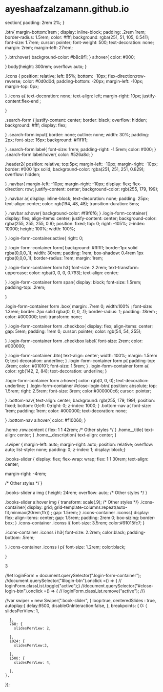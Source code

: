 # ayeshaafzalzamann.github.io

section{
padding: 2rem 2%;
}

.btn{
margin-bottom:1rem ;
display: inline-block;
padding: .2rem 1rem;
border-radius: 1.5rem;
color: #fff;
background:  rgba(251, 51, 105, 0.541);
font-size: 1.7rem;
cursor: pointer;
font-weight: 500;
text-decoration: none;
margin: 2rem;
margin-left: 27rem;

}
.btn:hover{
background-color: #b8c8f1;
}
a:hover{
color: #000;

}
body{height: 300rem;
    overflow: auto;
}


.icons  {
position: relative;
left: 85%;
bottom: -10px;
flex-direction:row-reverse;
color: #0d0d0d;
padding-bottom: -20px;
margin-left: -10px;
margin-top: 0px;

}
.icons a{
text-decoration: none;
text-align: left;
margin-right: 10px;
justify-content:flex-end ;

}

.search-form {
justify-content: center;
border: black;
overflow: hidden;
background: #fff;
display: flex;


}
.search-form input{
border: none;
outline: none;
width: 30%;
padding: 2px;
font-size: 16px;
background: #f1f1f1;

}
.search-form label{
font-size: 1rem;
padding-right: -1.5rem;
color: #000;
}
.search-form label:hover{
color: #526a8d;
}



.header2{
position: relative;
top:5px;
margin-left: -10px;
margin-right: -10px;
border: #000 1px solid;
background-color: rgba(251, 251, 251, 0.829);
overflow: hidden;


}
.navbar{
margin-left: -10px;
margin-right: -10px;
display: flex;
flex-direction: row;
justify-content: center;
background-color: rgb(255, 179, 199);

}
.navbar a{
display: inline-block;
text-decoration: none;
padding: 25px;
text-align: center;
color: rgb(194, 48, 48);
transition-duration: 5ms;



}
.navbar a:hover{
background-color: #f8f6f6;
}
.login-form-container{
display: flex;
align-items: center;
justify-content: center;
background-color: rgba(255, 255, 255, 0.9);
position: fixed;
top: 0; right: -105%;
z-index: 10000;
height: 100%;
width: 100%;

}
.login-form-container.active{
right: 0;

}
.login-form-container form{
background: #ffffff;
border:1px solid rgba(0,0,0,.1);
width: 30rem;
padding: 1rem;
box-shadow: 0.4rem 1px rgba(0,0,0,.1);
border-radius: 1rem;
margin: 1rem;

}
.login-form-container form h3{
font-size: 2.2rem;
text-transform: uppercase;
color: rgba(0, 0, 0, 0.793);
text-align: center;

}
.login-form-container form span{
display: block;
font-size: 1.5rem;
padding-top: .2rem;

}

.login-form-container form .box{
margin: .7rem 0;
width:100% ;
font-size: 1.3rem;
border:.2px solid rgba(0, 0, 0, .1);
border-radius: 1;
padding: .18rem ;
color: #000000;
text-transform: none;

}
.login-form-container form .checkbox{
display: flex;
align-items: center;
gap: 5rem;
padding: 1rem 0;
cursor: pointer;
color: rgb(54, 54, 255);

}
.login-form-container form .checkbox label{
font-size: 2rem;
color: #000000;

}
.login-form-container .btn{
text-align: center;
width: 100%;
margin: 1.5rem 0;
text-decoration: underline;
}
.login-form-container form p{
padding-top: .8rem;
color: #010101;
font-size: 1.5rem;
}
.login-form-container form  a{
color: rgb(142, 2, 84);
text-decoration: underline;
}

.login-form-container form  a:hover{
color: rgb(0, 0, 0);
text-decoration: underline;
}
.login-form-container #close-login-btn{
position: absolute;
top: 1.5rem; right: 2.5rem;
font-size: 3rem;
color:#000000c6;
cursor: pointer;

}
.bottom-nav{
text-align: center;
background: rgb(255, 179, 199);
position: fixed;
bottom: 0;left: 0;right: 0;
z-index: 1000;
}
.bottom-nav a{
font-size: 1rem;
padding: 1rem;
color: #000000;
text-decoration: none;

}
.bottom-nav a:hover{
color: #f10060;
}


.home .row.content {
flex: 1 1 42rem;
/* Other styles */
}
.home__title{
    text-align: center;
}
.home__description{
    text-align: center;
}

.swiper {
    margin-left: auto;
    margin-right: auto;
    position: relative;
    overflow: auto;
    list-style: none;
    padding: 0;
    z-index: 1;
    display: block;}

.books-slider {
display: flex;
flex-wrap: wrap;
flex: 1 1 30rem;
text-align: center;


margin-right: -4rem;



/* Other styles */
}

.books-slider a img {
height: 24rem;
overflow: auto;
/* Other styles */
}

.books-slider a:hover img {
transform: scale(.9);
/* Other styles */}
.icons-container{
    display: grid;
    grid-template-columns:repeat(auto-fit,minmax(20rem,1fr)) ;
    gap: 1.5rem;
}
.icons-container .iconss{
    display: flex;
    align-items: center;
    gap: 1.5rem;
    padding: 2rem 0;
    box-sizing: border-box;
}
.icons-container .iconss i{
    font-size: 3.5rem;
    color:#91015fc7;
}

.icons-container .iconss i h3{
    font-size: 2.2rem;
    color:black;
    padding-bottom: .5rem;

}
.icons-container .iconss i p{
    font-size: 1.2rem;
    color:black;
    
    
}

3






//let loginForm = document.querySelector(".login-form-container");
//document.querySelector("#login-btn").onclick =() => {
  //  loginForm.classList.toggle("active");}
//document.querySelector("#close-login-btn").onclick =() => {
   // loginForm.classList.remove("active");
//}



//var swiper = new Swiper(".book-slider", {
   loop:true,
    centeredSlides : true,
    autoplay:{
        delay:9500,
        disableOnInteraction:false,
    },
    breakpoints: {
      0: {
        slidesPerView: 1,
        
      },
      768: {
        slidesPerView: 2,
        
      },
      1024: {
        slidesPerView:3,
        
      },
      1500: {
        slidesPerView: 4,
       
      },
    },
  });